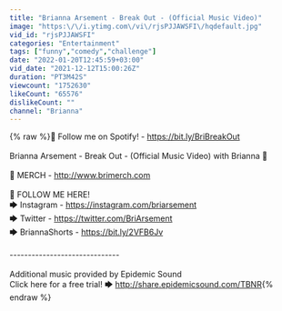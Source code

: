 ```yaml
---
title: "Brianna Arsement - Break Out - (Official Music Video)"
image: "https:\/\/i.ytimg.com\/vi\/rjsPJJAWSFI\/hqdefault.jpg"
vid_id: "rjsPJJAWSFI"
categories: "Entertainment"
tags: ["funny","comedy","challenge"]
date: "2022-01-20T12:45:59+03:00"
vid_date: "2021-12-12T15:00:26Z"
duration: "PT3M42S"
viewcount: "1752630"
likeCount: "65576"
dislikeCount: ""
channel: "Brianna"
---
```

{% raw %}💚 Follow me on Spotify! - <a rel="nofollow" target="blank" href="https://bit.ly/BriBreakOut">https://bit.ly/BriBreakOut</a><br /><br />Brianna Arsement - Break Out - (Official Music Video) with Brianna 👊<br /><br />👕 MERCH - <a rel="nofollow" target="blank" href="http://www.brimerch.com">http://www.brimerch.com</a> <br /><br />👀 FOLLOW ME HERE!<br />🡆 Instagram - <a rel="nofollow" target="blank" href="https://instagram.com/briarsement">https://instagram.com/briarsement</a><br />🡆 Twitter - <a rel="nofollow" target="blank" href="https://twitter.com/BriArsement">https://twitter.com/BriArsement</a><br />🡆 BriannaShorts - <a rel="nofollow" target="blank" href="https://bit.ly/2VFB6Jv">https://bit.ly/2VFB6Jv</a><br /><br />------------------------------<br /><br />Additional music provided by Epidemic Sound<br />Click here for a free trial! 🡆 <a rel="nofollow" target="blank" href="http://share.epidemicsound.com/TBNR">http://share.epidemicsound.com/TBNR</a>{% endraw %}
